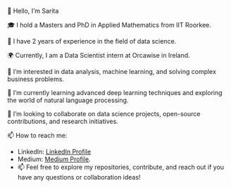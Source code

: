 👋 Hello, I’m Sarita

🎓 I hold a Masters and PhD in Applied Mathematics from IIT Roorkee.

💼 I have 2 years of experience in the field of data science.

🌍 Currently, I am a Data Scientist intern at Orcawise in Ireland.

👀 I’m interested in data analysis, machine learning, and solving complex business problems.

🌱 I’m currently learning advanced deep learning techniques and exploring the world of natural language processing.

💞️ I’m looking to collaborate on data science projects, open-source contributions, and research initiatives.

📫 How to reach me:
  - LinkedIn: [LinkedIn Profile](https://www.linkedin.com/in/sarita-ph-d-65610019b/)
  - Medium: [Medium Profile](https://medium.com/@sarita_68521).
  - 📫 Feel free to explore my repositories, contribute, and reach out if you have any questions or collaboration ideas!

<!---
SaritaPhD/SaritaPhD is a ✨ special ✨ repository because its `README.md` (this file) appears on your GitHub profile.
You can click the Preview link to take a look at your changes.
--->
